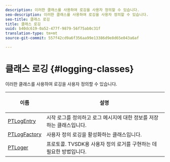 ```yaml
---
description: 이러한 클래스를 사용하여 로깅을 사용자 정의할 수 있습니다.
seo-description: 이러한 클래스를 사용하여 로깅을 사용자 정의할 수 있습니다.
seo-title: 클래스 로깅
title: 클래스 로깅
uuid: b40dc619-0a52-477f-9879-56f75ab0c31f
translation-type: tm+mt
source-git-commit: 557f42cd9a6f356aa99e13386d9e8d65e043a6af

---
```



# 클래스 로깅 {#logging-classes}

이러한 클래스를 사용하여 로깅을 사용자 정의할 수 있습니다.

<table frame="all" colsep="1" rowsep="1" id="table_389797D3CEF14EA2862E0B20C6E6CC41"> 
 <thead> 
  <tr rowsep="1"> 
   <th colname="1" class="entry"> <p>이름 </p> </th> 
   <th colname="2" class="entry"> <p>설명 </p> </th> 
  </tr> 
 </thead>
 <tbody> 
  <tr rowsep="1"> 
   <td colname="1" rowsep="0"> <a href="https://help.adobe.com/en_US/primetime/api/psdk/appledoc/Classes/PTLogEntry.html" format="html" scope="external"> PTLogEntry</a> </td> 
   <td colname="2" rowsep="0"> 시작 로그를 정의하고 로그 메시지에 대한 정보를 저장하는 클래스입니다. </td> 
  </tr> 
  <tr rowsep="1"> 
   <td colname="1"> <a href="https://help.adobe.com/en_US/primetime/api/psdk/appledoc/Classes/PTLogFactory.html" format="html" scope="external"> PTLogFactory</a> </td> 
   <td colname="2"> 사용자 정의 로깅을 활성화하는 클래스입니다.</td> 
  </tr> 
  <tr rowsep="1"> 
   <td colname="1"> <a href="https://help.adobe.com/en_US/primetime/api/psdk/appledoc/Protocols/PTLogger.html" format="html" scope="external"> PTLoger</a> </td> 
   <td colname="2"> 프로토콜. TVSDK용 사용자 정의 로거를 구현하는 데 필요한 방법입니다. </td> 
  </tr> 
 </tbody> 
</table>